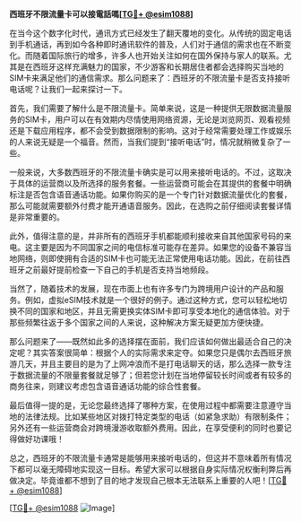 **西班牙不限流量卡可以接電話嗎[[TG💪+ @esim1088](https://t.me/s/esim1088)]**

在当今这个数字化时代，通讯方式已经发生了翻天覆地的变化。从传统的固定电话到手机通话，再到如今各种即时通讯软件的普及，人们对于通信的需求也在不断变化。而随着国际旅行的增多，许多人也开始关注如何在国外保持与家人的联系。尤其是在西班牙这样充满魅力的国家，不少游客和长期居住者都会选择购买当地的SIM卡来满足他们的通信需求。那么问题来了：西班牙的不限流量卡是否支持接听电话呢？让我们一起来探讨一下。

首先，我们需要了解什么是不限流量卡。简单来说，这是一种提供无限数据流量服务的SIM卡，用户可以在有效期内尽情使用网络资源，无论是浏览网页、观看视频还是下载应用程序，都不会受到数据限制的影响。这对于经常需要处理工作或娱乐的人来说无疑是一个福音。然而，当我们提到“接听电话”时，情况就稍微复杂了一些。

一般来说，大多数西班牙的不限流量卡确实是可以用来接听电话的。不过，这取决于具体的运营商以及所选择的服务套餐。一些运营商可能会在其提供的套餐中明确标注是否包含语音通话功能。如果你购买的是一个专门针对数据流量优化的套餐，那么可能就需要额外付费才能开通语音服务。因此，在选购之前仔细阅读套餐详情是非常重要的。

此外，值得注意的是，并非所有的西班牙手机都能顺利接收来自其他国家号码的来电。这主要是因为不同国家之间的电信标准可能存在差异。如果您的设备不兼容当地网络，则即使拥有合适的SIM卡也可能无法正常使用电话功能。因此，在前往西班牙之前最好提前检查一下自己的手机是否支持当地频段。

当然了，随着技术的发展，现在市面上也有许多专门为跨境用户设计的产品和服务。例如，虚拟eSIM技术就是一个很好的例子。通过这种方式，您可以轻松地切换不同的国家和地区，并且无需更换实体SIM卡即可享受本地化的通信体验。对于那些频繁往返于多个国家之间的人来说，这种解决方案无疑更加方便快捷。

那么问题来了——既然如此多的选择摆在面前，我们应该如何做出最适合自己的决定呢？其实答案很简单：根据个人的实际需求来定夺。如果您只是偶尔去西班牙旅游几天，并且主要目的是为了上网冲浪而不是打电话聊天的话，那么选择一款专注于数据流量的不限量套餐就足够了；但若您计划在当地停留较长时间或者有较多的商务往来，则建议考虑包含语音通话功能的综合性套餐。

最后值得一提的是，无论您最终选择了哪种方案，在使用过程中都需要注意遵守当地的法律法规。比如某些地区对拨打特定类型的电话（如紧急求助）有限制条件；另外还有一些运营商会对跨境漫游收取额外费用。因此，在享受便利的同时也要记得做好功课哦！

总之，西班牙的不限流量卡通常是能够用来接听电话的，但这并不意味着所有情况下都可以毫无障碍地实现这一目标。希望大家可以根据自身实际情况权衡利弊后再做决定。毕竟谁都不想到了目的地才发现自己根本无法联系上重要的人吧！[[TG💪+ @esim1088](https://t.me/s/esim1088)]

[[TG💪+ @esim1088](https://t.me/s/esim1088) ![Image](https://i.postimg.cc/4NQfJmqS/Snipaste-2025-05-13-00-14-12.png)]